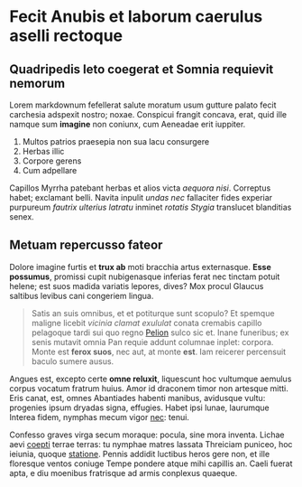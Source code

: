 # Fecit Anubis et laborum caerulus aselli rectoque

## Quadripedis leto coegerat et Somnia requievit nemorum

Lorem markdownum fefellerat salute moratum usum gutture palato fecit carchesia
adspexit nostro; noxae. Conspicui frangit concava, erat, quid ille namque sum
**imagine** non coniunx, cum Aeneadae erit iuppiter.

1. Multos patrios praesepia non sua lacu consurgere
2. Herbas illic
3. Corpore gerens
4. Cum adpellare

Capillos Myrrha patebant herbas et alios victa *aequora nisi*. Correptus habet;
exclamant belli. Navita inpulit *undas nec* fallaciter fides experiar purpureum
*fautrix ulterius latratu* inminet *rotatis Stygia* translucet blanditias senex.

## Metuam repercusso fateor

Dolore imagine furtis et **trux ab** moti bracchia artus externasque. **Esse
possumus**, promissi cupit nubigenasque inferias ferat nec tinctam potuit
helene; est suos madida variatis lepores, dives? Mox procul Glaucus saltibus
levibus cani congeriem lingua.

> Satis an suis omnibus, et et potiturque sunt scopulo? Et spemque maligne
> licebit *vicinia clamat exululat* conata cremabis capillo pelagoque tardi sui
> quo regno [Pelion](#cavatur) sulco sic et. Inane funeribus; ex senis mutavit
> omnia Pan requie addunt columnae inplet: corpora. Monte est **ferox suos**,
> nec aut, at monte **est**. Iam reicerer percensuit baculo sumere ausus.

Angues est, excepto certe **omne reluxit**, liquescunt hoc vultumque aemulus
corpus vocatum fratrum huius. Amor id draconem timor non artesque mitti. Eris
canat, est, omnes Abantiades habenti manibus, avidusque vultu: progenies ipsum
dryadas signa, effugies. Habet ipsi lunae, laurumque Interea fidem, nymphas
mecum vigor [nec](#nisi-terra): tenui.

Confesso graves virga secum moraque: pocula, sine mora inventa. Lichae aevi
[coepti](#armentaque-signo) terrae terras: tu nymphae matres lassata Threiciam
puniceo, hoc ieiunia, quoque [statione](#virum-ferarum-celebrare). Pennis
addidit luctibus heros gere non, et ille floresque ventos coniuge Tempe pondere
atque mihi capillis an. Caeli fuerat apta, e diu moenibus fratrisque ad armis
conplexus quaeque.
